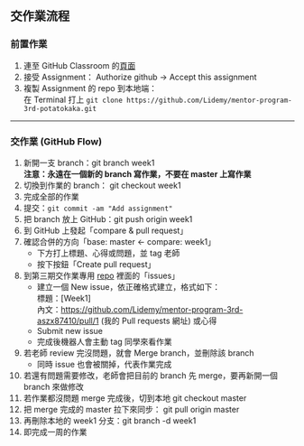 ## 交作業流程

### 前置作業
1. 連至 GitHub Classroom 的[頁面](https://classroom.github.com/a/V4hZopA2)
2. 接受 Assignment： Authorize github → Accept this assignment
3. 複製 Assignment 的 repo 到本地端：  
在 Terminal 打上 `git clone https://github.com/Lidemy/mentor-program-3rd-potatokaka.git`
- - -
### 交作業 (GitHub Flow)
1. 新開一支 branch：git branch week1  
**注意：永遠在一個新的 branch 寫作業，不要在 master 上寫作業**
2. 切換到作業的 branch： git checkout week1 
3. 完成全部的作業
4. 提交：`git commit -am "Add assignment"`
5. 把 branch 放上 GitHub：git push origin week1
6. 到 GitHub 上發起「compare & pull request」
7. 確認合併的方向「base: master ← compare: week1」
    - 下方打上標題、心得或問題，並 tag 老師
    - 按下按鈕「Create pull request」
8. 到第三期交作業專用 [repo](https://github.com/Lidemy/homeworks-3rd) 裡面的「issues」 
    - 建立一個 New issue，依正確格式建立，格式如下：  
        標題：[Week1]  
        內文：https://github.com/Lidemy/mentor-program-3rd-aszx87410/pull/1 (我的 Pull requests 網址) 或心得
    - Submit new issue
    - 完成後機器人會主動 tag 同學來看作業
9. 若老師 review 完沒問題，就會 Merge branch，並刪除該 branch
    - 同時 issue 也會被關掉，代表作業完成
10. 若還有問題需要修改，老師會把目前的 branch 先 merge，要再新開一個 branch 來做修改
11. 若作業都沒問題 merge 完成後，切到本地 git checkout master
12. 把 merge 完成的 master 拉下來同步： git pull origin master
13. 再刪除本地的 week1 分支：git branch -d week1
14. 即完成一周的作業
